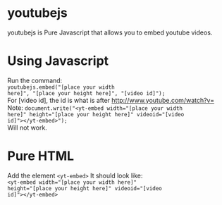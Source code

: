 # youtubejs
youtubejs is Pure Javascript that allows you to embed youtube videos.
# Using Javascript
Run the command:</br>
<code>youtubejs.embed("[place your width here]", "[place your height here]", "[video id]");</code></br>
For [video id], the id is what is after http://www.youtube.com/watch?v= </br>
Note: <code>document.write("\<yt-embed width="[place your width here]" height="[place your height here]" videoid="[video id]"\><\/yt-embed\>");</code></br>
Will not work.
# Pure HTML
Add the element <code>\<yt-embed\></code>
It should look like:</br>
<code>\<yt-embed width="[place your width here]" height="[place your height here]" videoid="[video id]"\><\/yt-embed\></code>

